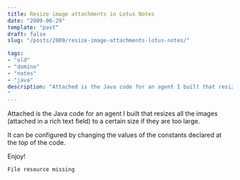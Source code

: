 ```yaml
---
title: Resize image attachments in Lotus Notes
date: "2009-06-29"
template: "post"
draft: false
slug: "/posts/2009/resize-image-attachments-lotus-notes/"

tags:
- "old"
- "domino"
- "notes"
- "java"
description: "Attached is the Java code for an agent I built that resizes all the images (attached in a rich text field) to a certain size if they are too large."
---
```

Attached is the Java code for an agent I built that resizes all the images (attached in a rich text field) to a certain size if they are too large.

It can be configured by changing the values of the constants declared at the top of the code.

Enjoy!

    File resource missing